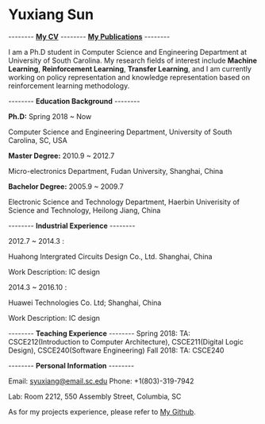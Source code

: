 # Yuxiang Sun

-------- [**My CV**]() -------- [**My Publications**]() --------                        

I am a Ph.D student in Computer Science and Engineering Department at University of South Carolina. My research fields of interest include **Machine Learning**, **Reinforcement Learning**, **Transfer Learning**, and I am currently working on policy representation and knowledge representation based on reinforcement learning methodology.


-------- **Education Background** --------

**Ph.D:** Spring 2018 ~ Now

   Computer Science and Engineering Department, University of South Carolina, SC, USA
      
**Master Degree:** 2010.9 ~ 2012.7

   Micro-electronics Department, Fudan University, Shanghai, China
      
**Bachelor Degree:** 2005.9 ~ 2009.7

   Electronic Science and Technology Department, Haerbin Univerisity of Science and Technology, Heilong Jiang, China
      

-------- **Industrial Experience** -------- 

2012.7 ~ 2014.3 : 
  
   Huahong Intergrated Circuits Design Co., Ltd. Shanghai, China

   Work Description: IC design
   
2014.3 ~ 2016.10 :

  Huawei Technologies Co. Ltd;  Shanghai, China
  
  Work Description: IC design
 

-------- **Teaching Experience** -------- 
Spring 2018:
TA: CSCE212(Introduction to Computer Architecture), CSCE211(Digital Logic Design), CSCE240(Software Engineering)
Fall 2018:
TA: CSCE240

-------- **Personal Information** --------

Email: syuxiang@email.sc.edu                           Phone: +1(803)-319-7942

Lab: Room 2212, 550 Assembly Street, Columbia, SC

As for my projects experience, please refer to [My Github](https://github.com/SunCherry).

